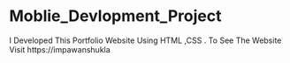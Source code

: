 # Moblie_Devlopment_Project
I Developed This Portfolio Website Using HTML ,CSS . To See The Website Visit https://impawanshukla 

